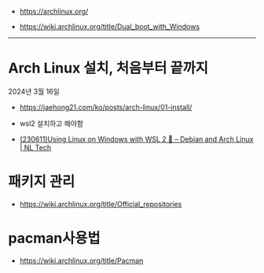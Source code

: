 - https://archlinux.org/

- https://wiki.archlinux.org/title/Dual_boot_with_Windows

<hr/>

# Arch Linux 설치, 처음부터 끝까지
2024년 3월 16일
- https://jaehong21.com/ko/posts/arch-linux/01-install/

- wsl2 설치하고 해야함
- [(230611)Using Linux on Windows with WSL 2 🐧 – Debian and Arch Linux | NL Tech](https://youtu.be/4RXDbz-EEEo?si=-Vsj9GpvuqPBCpMN)

# 패키지 관리
- https://wiki.archlinux.org/title/Official_repositories

# pacman사용법
- https://wiki.archlinux.org/title/Pacman
